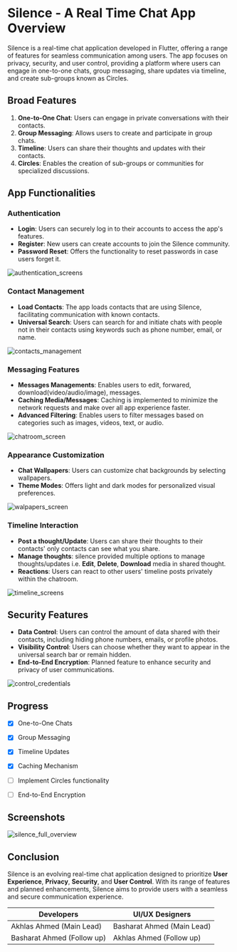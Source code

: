 # Silence - A Real Time Chat App Overview

Silence is a real-time chat application developed in Flutter, offering a range of features for seamless communication among users. The app focuses on privacy, security, and user control, providing a platform where users can engage in one-to-one chats, group messaging, share updates via timeline, and create sub-groups known as Circles.

## Broad Features

1. **One-to-One Chat**: Users can engage in private conversations with their contacts.
2. **Group Messaging**: Allows users to create and participate in group chats.
3. **Timeline**: Users can share their thoughts and updates with their contacts.
4. **Circles**: Enables the creation of sub-groups or communities for specialized discussions.

## App Functionalities

### Authentication
- **Login**: Users can securely log in to their accounts to access the app's features.
- **Register**: New users can create accounts to join the Silence community.
- **Password Reset**: Offers the functionality to reset passwords in case users forget it.

![authentication_screens](screenshots/authentication_screens.jpg)
  
### Contact Management

 - **Load Contacts**: The app loads contacts that are using Silence, facilitating communication with known contacts.
 - **Universal Search**: Users can search for and initiate chats with people not in their contacts using keywords such as phone number, email, or name.

![contacts_management](screenshots/contacts_management.jpg) 

### Messaging Features

- **Messages Managements**: Enables users to edit, forwared, download(video/audio/image), messages.
- **Caching Media/Messages**: Caching is implemented to minimize the network requests and make over all app experience faster.
- **Advanced Filtering**: Enables users to filter messages based on categories such as images, videos, text, or audio.

![chatroom_screen](screenshots/chatroom_screen.jpg)

### Appearance Customization

- **Chat Wallpapers**: Users can customize chat backgrounds by selecting wallpapers.
- **Theme Modes**: Offers light and dark modes for personalized visual preferences.

![walpapers_screen](screenshots/walpapers_screen.jpg)

### Timeline Interaction
- **Post a thought/Update**: Users can share their thoughts to their contacts' only contacts can see what you share.
- **Manage thoughts**: silence provided multiple options to manage thoughts/updates i.e. **Edit**, **Delete**, **Download** media in shared thought.
- **Reactions**: Users can react to other users' timeline posts privately within the chatroom.

![timeline_screens](screenshots/timeline_screens.jpg)

## Security Features

- **Data Control**: Users can control the amount of data shared with their contacts, including hiding phone numbers, emails, or profile photos.
- **Visibility Control**: Users can choose whether they want to appear in the universal search bar or remain hidden.
- **End-to-End Encryption**: Planned feature to enhance security and privacy of user communications.

![control_credentials](screenshots/control_credentials.jpg)

## Progress

 - [x] One-to-One Chats
 - [x] Group Messaging
 - [x] Timeline Updates
 - [x] Caching Mechanism
 - [ ] Implement Circles functionality
 - [ ] End-to-End Encryption


## Screenshots
![silence_full_overview](screenshots/silence_full_overview.jpg)

## Conclusion

Silence is an evolving real-time chat application designed to prioritize **User Experience**, **Privacy**, **Security**, and **User Control**. With its range of features and planned enhancements, Silence aims to provide users with a seamless and secure communication experience.

|Developers | UI/UX Designers | 
|--|--|
| Akhlas Ahmed (Main Lead) |Basharat Ahmed (Main Lead) |
| Basharat Ahmed (Follow up) | Akhlas Ahmed (Follow up) |
